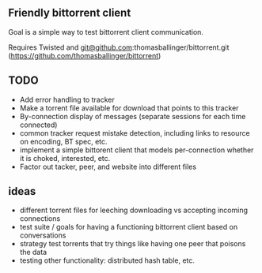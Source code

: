 Friendly bittorrent client
--------------------------

Goal is a simple way to test bittorrent client communication.

Requires Twisted and git@github.com:thomasballinger/bittorrent.git (https://github.com/thomasballinger/bittorrent)


TODO
----

* Add error handling to tracker
* Make a torrent file available for download that points to this tracker
* By-connection display of messages (separate sessions for each time connected)
* common tracker request mistake detection, including links to resource on encoding, BT spec, etc.
* implement a simple bittorent client that models per-connection whether it is choked, interested, etc.
* Factor out tacker, peer, and website into different files

ideas
-----

* different torrent files for leeching downloading vs accepting incoming connections
* test suite / goals for having a functioning bittorrent client based on conversations
* strategy test torrents that try things like having one peer that poisons the data
* testing other functionality: distributed hash table, etc.
